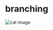 # branching
![cat image](https://images.adacreisen.de/PsEZzPbvCTu2fzqP2fUDlSjLH4c=/774x684/filters:focal()/adac-freshms-prod.fra1.digitaloceanspaces.com%2Fquickstart%2Fadacreisen%2Fratgeber%2Fstrandurlaub%2Fstrandurlaub-vietnam%2Fvietnam-halong-bucht.jpg)